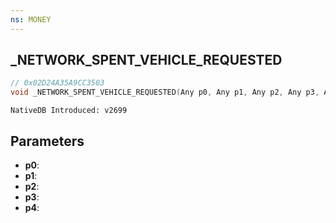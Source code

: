 ```yaml
---
ns: MONEY 
---
```


## _NETWORK_SPENT_VEHICLE_REQUESTED

```c
// 0x02D24A35A9CC3503 
void _NETWORK_SPENT_VEHICLE_REQUESTED(Any p0, Any p1, Any p2, Any p3, Any p4);
```

```
NativeDB Introduced: v2699
```

## Parameters
* **p0**:
* **p1**:
* **p2**:
* **p3**:
* **p4**:
